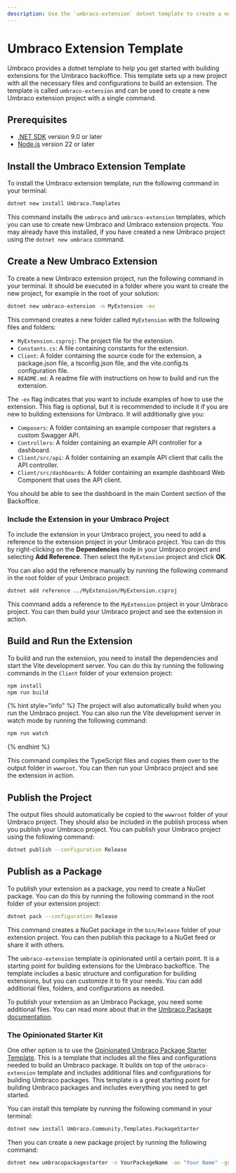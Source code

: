 ```yaml
---
description: Use the `umbraco-extension` dotnet template to create a new Umbraco extension
---
```


# Umbraco Extension Template

Umbraco provides a dotnet template to help you get started with building extensions for the Umbraco backoffice. This template sets up a new project with all the necessary files and configurations to build an extension. The template is called `umbraco-extension` and can be used to create a new Umbraco extension project with a single command.

## Prerequisites
- [.NET SDK](https://dotnet.microsoft.com/download) version 9.0 or later
- [Node.js](https://nodejs.org/en/download/) version 22 or later

## Install the Umbraco Extension Template
To install the Umbraco extension template, run the following command in your terminal:

```bash
dotnet new install Umbraco.Templates
```

This command installs the `umbraco` and `umbraco-extension` templates, which you can use to create new Umbraco and Umbraco extension projects. You may already have this installed, if you have created a new Umbraco project using the `dotnet new umbraco` command.

## Create a New Umbraco Extension
To create a new Umbraco extension project, run the following command in your terminal. It should be executed in a folder where you want to create the new project, for example in the root of your solution:

```bash
dotnet new umbraco-extension -n MyExtension -ex
```

This command creates a new folder called `MyExtension` with the following files and folders:
- `MyExtension.csproj`: The project file for the extension.
- `Constants.cs`: A file containing constants for the extension.
- `Client`: A folder containing the source code for the extension, a package.json file, a tsconfig.json file, and the vite.config.ts configuration file.
- `README.md`: A readme file with instructions on how to build and run the extension.

The `-ex` flag indicates that you want to include examples of how to use the extension. This flag is optional, but it is recommended to include it if you are new to building extensions for Umbraco. It will additionally give you:

- `Composers`: A folder containing an example composer that registers a custom Swagger API.
- `Controllers`: A folder containing an example API controller for a dashboard.
- `Client/src/api`: A folder containing an example API client that calls the API controller.
- `Client/src/dashboards`: A folder containing an example dashboard Web Component that uses the API client.

You should be able to see the dashboard in the main Content section of the Backoffice.

### Include the Extension in your Umbraco Project

To include the extension in your Umbraco project, you need to add a reference to the extension project in your Umbraco project. You can do this by right-clicking on the **Dependencies** node in your Umbraco project and selecting **Add Reference**. Then select the `MyExtension` project and click **OK**.

You can also add the reference manually by running the following command in the root folder of your Umbraco project:

```bash
dotnet add reference ../MyExtension/MyExtension.csproj
```

This command adds a reference to the `MyExtension` project in your Umbraco project. You can then build your Umbraco project and see the extension in action.

## Build and Run the Extension

To build and run the extension, you need to install the dependencies and start the Vite development server. You can do this by running the following commands in the `Client` folder of your extension project:

```bash
npm install
npm run build
```

{% hint style="info" %}
The project will also automatically build when you run the Umbraco project. You can also run the Vite development server in watch mode by running the following command:

```bash
npm run watch
```
{% endhint %}

This command compiles the TypeScript files and copies them over to the output folder in `wwwroot`. You can then run your Umbraco project and see the extension in action.

## Publish the Project

The output files should automatically be copied to the `wwwroot` folder of your Umbraco project. They should also be included in the publish process when you publish your Umbraco project. You can publish your Umbraco project using the following command:

```bash
dotnet publish --configuration Release
```

## Publish as a Package

To publish your extension as a package, you need to create a NuGet package. You can do this by running the following command in the root folder of your extension project:

```bash
dotnet pack --configuration Release
```

This command creates a NuGet package in the `bin/Release` folder of your extension project. You can then publish this package to a NuGet feed or share it with others.

The `umbraco-extension` template is opinionated until a certain point. It is a starting point for building extensions for the Umbraco backoffice. The template includes a basic structure and configuration for building extensions, but you can customize it to fit your needs. You can add additional files, folders, and configurations as needed.

To publish your extension as an Umbraco Package, you need some additional files. You can read more about that in the [Umbraco Package documentation](../../customizing/umbraco-package.md).

### The Opinionated Starter Kit

One other option is to use the [Opinionated Umbraco Package Starter Template](https://github.com/LottePitcher/opinionated-package-starter). This is a template that includes all the files and configurations needed to build an Umbraco package. It builds on top of the `umbraco-extension` template and includes additional files and configurations for building Umbraco packages. This template is a great starting point for building Umbraco packages and includes everything you need to get started.

You can install this template by running the following command in your terminal:

```bash
dotnet new install Umbraco.Community.Templates.PackageStarter
```

Then you can create a new package project by running the following command:

```bash
dotnet new umbracopackagestarter -n YourPackageName -an "Your Name" -gu "YourGitHubUsername" -gr "YourGitHubRepoName"
```
